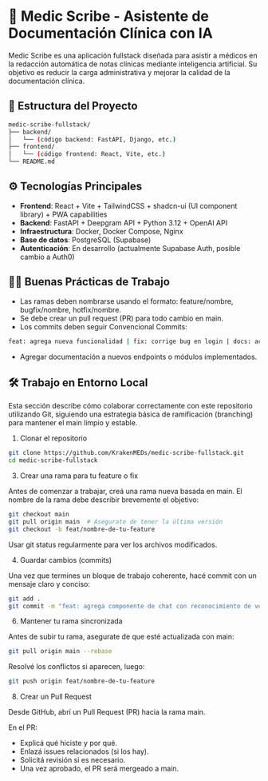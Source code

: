 # 🧠 Medic Scribe - Asistente de Documentación Clínica con IA

Medic Scribe es una aplicación fullstack diseñada para asistir a médicos en la redacción automática de notas clínicas mediante inteligencia artificial. Su objetivo es reducir la carga administrativa y mejorar la calidad de la documentación clínica.

## 🧱 Estructura del Proyecto
   ```bash
medic-scribe-fullstack/
├── backend/
│   └── (código backend: FastAPI, Django, etc.)
├── frontend/
│   └── (código frontend: React, Vite, etc.)
└── README.md
   ```

## ⚙️ Tecnologías Principales

- **Frontend**: React + Vite + TailwindCSS + shadcn-ui (UI component library) + PWA capabilities
- **Backend**: FastAPI + Deepgram API + Python 3.12 + OpenAI API
- **Infraestructura**: Docker, Docker Compose, Nginx
- **Base de datos**: PostgreSQL (Supabase)
- **Autenticación**: En desarrollo (actualmente Supabase Auth, posible cambio a Auth0)

## 👨‍💻 Buenas Prácticas de Trabajo
- Las ramas deben nombrarse usando el formato: feature/nombre, bugfix/nombre, hotfix/nombre.
- Se debe crear un pull request (PR) para todo cambio en main.
- Los commits deben seguir Convencional Commits:
```bash
feat: agrega nueva funcionalidad | fix: corrige bug en login | docs: actualiza README
   ```
- Agregar documentación a nuevos endpoints o módulos implementados.

## 🛠️ Trabajo en Entorno Local
Esta sección describe cómo colaborar correctamente con este repositorio utilizando Git, siguiendo una estrategia básica de ramificación (branching) para mantener el main limpio y estable.

1. Clonar el repositorio
```bash
git clone https://github.com/KrakenMEDs/medic-scribe-fullstack.git
cd medic-scribe-fullstack
```

3. Crear una rama para tu feature o fix

Antes de comenzar a trabajar, creá una rama nueva basada en main. El nombre de la rama debe describir brevemente el objetivo:
```bash
git checkout main
git pull origin main  # Asegurate de tener la última versión
git checkout -b feat/nombre-de-tu-feature
```
Usar git status regularmente para ver los archivos modificados.

4. Guardar cambios (commits)

Una vez que termines un bloque de trabajo coherente, hacé commit con un mensaje claro y conciso:
```bash
git add .
git commit -m "feat: agrega componente de chat con reconocimiento de voz"
```

6. Mantener tu rama sincronizada
   
Antes de subir tu rama, asegurate de que esté actualizada con main:
```bash
git pull origin main --rebase
```
Resolvé los conflictos si aparecen, luego:
```bash
git push origin feat/nombre-de-tu-feature
```

8. Crear un Pull Request
   
Desde GitHub, abrí un Pull Request (PR) hacia la rama main.

En el PR:
- Explicá qué hiciste y por qué.
- Enlazá issues relacionados (si los hay).
- Solicitá revisión si es necesario.
- Una vez aprobado, el PR será mergeado a main.

